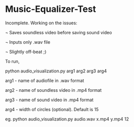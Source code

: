# Music-Equalizer-Test
Incomplete. Working on the issues:

¬ Saves soundless video before saving sound video

¬ Inputs only .wav file

¬ Slightly off-beat ;)

To run,

python audio_visualization.py arg1 arg2 arg3 arg4

arg1 - name of audiofile in .wav format

arg2 - name of soundless video in .mp4 format

arg3 - name of sound video in .mp4 format

arg4 - width of circles (optional). Default is 15


eg. python audio_visualization.py audio.wav x.mp4 y.mp4 12
